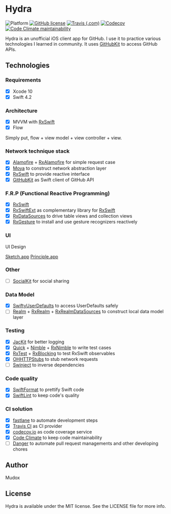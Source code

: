 # Hydra

![Platform](https://img.shields.io/badge/platform-ios-lightgrey.svg)
[![GitHub license](https://img.shields.io/github/license/mudox/hydra.svg)](https://github.com/mudox/hydra/blob/master/LICENSE)
[![Travis (.com)](https://img.shields.io/travis/com/mudox/hydra.svg)](https://travis-ci.com/mudox/hydra)
[![Codecov](https://img.shields.io/codecov/c/github/mudox/hydra.svg)](https://codecov.io/gh/mudox/mudox-kit)
[![Code Climate maintainability](https://img.shields.io/codeclimate/maintainability/mudox/hydra.svg)](https://codeclimate.com/github/mudox/hydra/maintainability)

Hydra is an unofficial iOS client app for GitHub. I use it to practice various
technologies I learned in community. It uses [GitHubKit] to access GitHub APIs.

## Technologies

### Requirements

- [x] Xcode 10
- [x] Swift 4.2

### Architecture

- [x] MVVM with [RxSwift]
- [x] Flow

Simply put, flow + view model + view controller + view.

### Network technique stack

- [x] [Alamofire] + [RxAlamofire] for simple request case
- [x] [Moya] to construct network abstraction layer
- [x] [RxSwift] to provide reactive interface
- [x] [GitHubKit] as Swift client of GitHub API

### F.R.P (Functional Reactive Programming)

- [x] [RxSwift]
- [x] [RxSwiftExt] as complementary library for [RxSwift]
- [x] [RxDataSources] to drive table views and collection views
- [x] [RxGesture] to install and use gesture recognizers reactively

### UI

UI Design

[Sketch.app]
[Principle.app]

### Other

- [ ] [SocialKit] for social sharing

### Data Model

- [x] [SwiftyUserDefaults] to access UserDefaults safely
- [ ] [Realm] + [RxRealm] + [RxRealmDataSources] to construct local data model layer

### Testing

- [x] [JacKit] for better logging
- [x] [Quick] + [Nimble] + [RxNimble] to write test cases
- [x] [RxTest] + [RxBlocking] to test RxSwift observables
- [x] [OHHTTPStubs] to stub network requests
- [ ] [Swinject] to inverse dependencies

### Code quality

- [x] [SwiftFormat] to prettify Swift code
- [x] [SwiftLint] to keep code's quality

### CI solution

- [x] [fastlane] to automate development steps
- [x] [Travis CI] as CI provider
- [x] [codecov.io] as code coverage service
- [x] [Code Climate] to keep code maintainability
- [ ] [Danger] to automate pull request managements and other developing chores

## Author

Mudox

## License

Hydra is available under the MIT license. See the LICENSE file for more info.

[GitHub APIv3]: https://developer.github.com/v3
[Moya]: https://github.com/Moya/Moya
[Quick]: https://github.com/Quick/Quick
[Nimble]: https://github.com/Quick/Nimble
[RxSwift]: https://github.com/ReactiveX/RxSwift
[RxTest]: https://github.com/ReactiveX/RxSwift
[RxBlocking]: https://github.com/ReactiveX/RxSwift
[Alamofire]: https://github.com/Alamofire/Alamofire
[GitHubKit]: https://github.com/mudox/github-kit
[SwiftLint]: https://github.com/realm/SwiftLint
[SwiftFormat]: https://github.com/nicklockwood/SwiftFormat
[fastlane]: https://fastlane.tools
[Travis CI]: https://travis-ci.com
[codecov.io]: https://codecov.io
[Code Climate]: https://codeclimate.com
[RxNimble]: https://github.com/RxSwiftCommunity/RxNimble
[OHHTTPStubs]: https://github.com/AliSoftware/OHHTTPStubs
[Danger]: https://danger.systems/rub
[RxGesture]: https://github.com/RxSwiftCommunity/RxGesture
[RxAlamofire]: https://github.com/RxSwiftCommunity/RxAlamofire
[Action]: https://github.com/RxSwiftCommunity/Action
[RxDataSources]: https://github.com/RxSwiftCommunity/RxDataSources
[RxSwiftExt]: https://github.com/RxSwiftCommunity/RxSwiftExt
[RxRealm]: https://github.com/RxSwiftCommunity/RxRealm
[Swinject]: https://github.com/Swinject/Swinject
[SwiftyUserDefaults]: https://github.com/radex/SwiftyUserDefaults
[Realm]: https://realm.io
[RxRealm]: https://github.com/RxSwiftCommunity/RxRealm
[RxRealmDataSources]: https://github.com/RxSwiftCommunity/RxRealmDataSources
[SocialKit]: https://github.com/mudox/social-kit
[JacKit]: https://github.com/mudox/jac-kit
[Sketch.app]: https://www.sketchapp.com/com
[Principle.app]: http://principleformac.com
